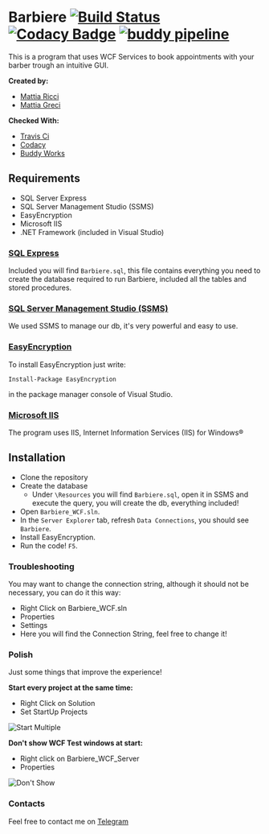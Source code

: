 # Barbiere [![Build Status](https://travis-ci.org/tiaringhio/Barbiere_WCF.svg?branch=master)](https://travis-ci.org/tiaringhio/Barbiere_WCF) [![Codacy Badge](https://api.codacy.com/project/badge/Grade/33ce920e933a454488a97253412cf862)](https://www.codacy.com/manual/tiaringhio/Barbiere_WCF?utm_source=github.com&amp;utm_medium=referral&amp;utm_content=tiaringhio/Barbiere_WCF&amp;utm_campaign=Badge_Grade) [![buddy pipeline](https://app.buddy.works/mattiaricci000/barbiere-wcf/pipelines/pipeline/209265/badge.svg?token=b352d09ea8d3f10aca20d9070ee6d9924cae29eb7626929fbee30959f5a9844a "buddy pipeline")](https://app.buddy.works/mattiaricci000/barbiere-wcf/pipelines/pipeline/209265)
 This is a program that uses WCF Services to book appointments with your barber trough an intuitive GUI.
 
 **Created by:**
 
 -  [Mattia Ricci](https://github.com/tiaringhio)
 -  [Mattia Greci](https://github.com/MattiaG98)
 
 **Checked With:**
 
 -  [Travis Ci](https://travis-ci.org/)
 -  [Codacy](https://app.codacy.com)
 -  [Buddy Works](https://buddy.works)
 
## Requirements
-  SQL Server Express
-  SQL Server Management Studio (SSMS)
-  EasyEncryption
-  Microsoft IIS
-  .NET Framework (included in Visual Studio)

### [SQL Express](https://www.microsoft.com/en-us/sql-server/sql-server-editions-express)
Included you will find  `Barbiere.sql`, this file contains everything you need  to create the database required to run Barbiere, included all the tables and stored procedures.

### [SQL Server Management Studio (SSMS)](https://docs.microsoft.com/en-us/sql/ssms/download-sql-server-management-studio-ssms?view=sql-server-2017)
We used SSMS to manage our db, it's very powerful and easy to use.

### [EasyEncryption](https://github.com/polischuk/EasyEncryption)
 To install EasyEncryption just write:
 
 `Install-Package EasyEncryption`
 
 in the package manager console of Visual Studio.
 
 ### [Microsoft IIS](https://www.iis.net/)

The program uses IIS, Internet Information Services (IIS) for Windows®

## Installation

-  Clone the repository
-  Create the database
   -  Under `\Resources` you will find `Barbiere.sql`, open it in SSMS and execute the query, you will create the db, everything included!
-  Open `Barbiere_WCF.sln`.
-  In the `Server Explorer` tab, refresh `Data Connections`, you should see `Barbiere`.
-  Install EasyEncryption.
-  Run the code! `F5`.

### Troubleshooting

You may want to change the connection string, although it should not be necessary, you can do it this way:
-  Right Click on Barbiere_WCF.sln
-  Properties
-  Settings
-  Here you will find the Connection String, feel free to change it!
### Polish

Just some things that improve the experience!

**Start every project at the same time:**
-  Right Click on Solution
-  Set StartUp Projects

![Start Multiple](https://github.com/tiaringhio/Barbiere_WCF/blob/master/Resources/multiple%20startup.jpg)

**Don't show WCF Test windows at start:**
-  Right click on Barbiere_WCF_Server
-  Properties

![Don't Show](https://github.com/tiaringhio/Barbiere_WCF/blob/master/Resources/no%20startup%20wcf.jpg)

### Contacts

Feel free to contact me on [Telegram](https://t.me/tiaringhio)
